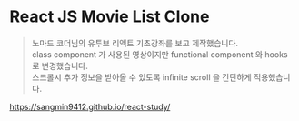 # React JS Movie List Clone
> 노마드 코더님의 유투브 리액트 기초강좌를 보고 제작했습니다.<br>
class component 가 사용된 영상이지만 functional component 와 hooks 로 변경했습니다.<br>
스크롤시 추가 정보을 받아올 수 있도록 infinite scroll 을 간단하게 적용했습니다.

https://sangmin9412.github.io/react-study/
